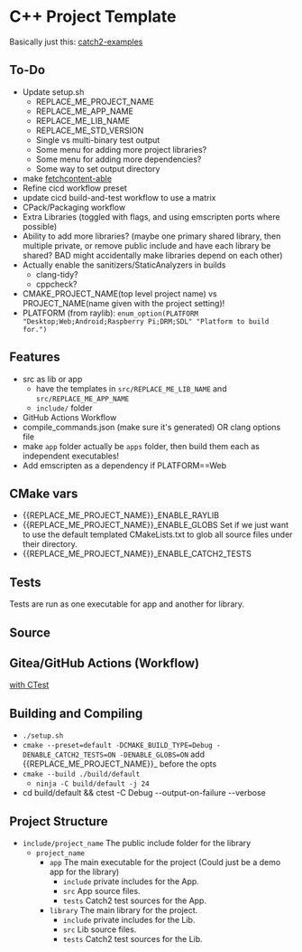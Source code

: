 # C++ Project Template

Basically just this: [catch2-examples](https://github.com/Toxe/catch2-examples)

## To-Do

- Update setup.sh
  - REPLACE_ME_PROJECT_NAME
  - REPLACE_ME_APP_NAME
  - REPLACE_ME_LIB_NAME
  - REPLACE_ME_STD_VERSION
  - Single vs multi-binary test output
  - Some menu for adding more project libraries?
  - Some menu for adding more dependencies?
  - Some way to set output directory
- make [fetchcontent-able](https://www.foonathan.net/2022/06/cmake-fetchcontent/)
- Refine cicd workflow preset
- update cicd build-and-test workflow to use a matrix
- CPack/Packaging workflow
- Extra Libraries (toggled with flags, and using emscripten ports where possible)
- Ability to add more libraries? (maybe one primary shared library,
  then multiple private, or remove public include and have each library be shared?
  BAD might accidentally make libraries depend on each other)
- Actually enable the sanitizers/StaticAnalyzers in builds
  - clang-tidy?
  - cppcheck?
- CMAKE_PROJECT_NAME(top level project name) vs PROJECT_NAME(name given with the project setting)!
- PLATFORM (from raylib): `enum_option(PLATFORM "Desktop;Web;Android;Raspberry Pi;DRM;SDL" "Platform to build for.")`

## Features

- src as lib or app
  - have the templates in `src/REPLACE_ME_LIB_NAME` and `src/REPLACE_ME_APP_NAME`
  - `include/` folder
- GitHub Actions Workflow
- compile_commands.json (make sure it's generated) OR clang options file
- make `app` folder actually be `apps` folder, then build them each as independent executables!
- Add emscripten as a dependency if PLATFORM==Web

## CMake vars

- {{REPLACE_ME_PROJECT_NAME}}\_ENABLE_RAYLIB
- {{REPLACE_ME_PROJECT_NAME}}\_ENABLE_GLOBS
  Set if we just want to use the default templated CMakeLists.txt to glob all source files under their directory.
- {{REPLACE_ME_PROJECT_NAME}}\_ENABLE_CATCH2_TESTS

## Tests

Tests are run as one executable for app and another for library.

<!--TODO: make them separate executables? https://github.com/Toxe/catch2-examples/blob/master/src/catch2v3/multiple_test_files/CMakeLists.txt but with that glob?-->

## Source

## Gitea/GitHub Actions (Workflow)

[with CTest](https://github.com/ENCCS/catch2-demo/blob/main/.github/workflows/test.yml)

## Building and Compiling

- `./setup.sh`
- `cmake --preset=default -DCMAKE_BUILD_TYPE=Debug -DENABLE_CATCH2_TESTS=ON -DENABLE_GLOBS=ON`
  add {{REPLACE_ME_PROJECT_NAME}}\_ before the opts
- `cmake --build ./build/default`
  - `ninja -C build/default -j 24`
- cd build/default && ctest -C Debug --output-on-failure --verbose

## Project Structure

- `include/project_name`
  The public include folder for the library
  - `project_name`
    - `app`
      The main executable for the project (Could just be a demo app for the library)
      - `include`
        private includes for the App.
      - `src`
        App source files.
      - `tests`
        Catch2 test sources for the App.
    - `library`
      The main library for the project.
      - `include`
        private includes for the Lib.
      - `src`
        Lib source files.
      - `tests`
        Catch2 test sources for the Lib.
